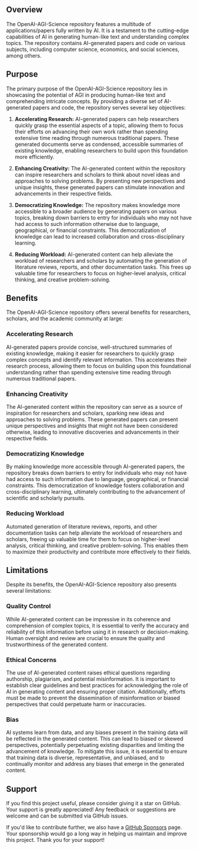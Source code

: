 ## Overview
The OpenAI-AGI-Science repository features a multitude of applications/papers fully written by AI. It is a testament to the cutting-edge capabilities of AI in generating human-like text and understanding complex topics. The repository contains AI-generated papers and code on various subjects, including computer science, economics, and social sciences, among others.

## Purpose

The primary purpose of the OpenAI-AGI-Science repository lies in showcasing the potential of AGI in producing human-like text and comprehending intricate concepts. By providing a diverse set of AI-generated papers and code, the repository serves several key objectives:

1. **Accelerating Research:** AI-generated papers can help researchers quickly grasp the essential aspects of a topic, allowing them to focus their efforts on advancing their own work rather than spending extensive time reading through numerous traditional papers. These generated documents serve as condensed, accessible summaries of existing knowledge, enabling researchers to build upon this foundation more efficiently.

2. **Enhancing Creativity:** The AI-generated content within the repository can inspire researchers and scholars to think about novel ideas and approaches to solving problems. By presenting new perspectives and unique insights, these generated papers can stimulate innovation and advancements in their respective fields.

3. **Democratizing Knowledge:** The repository makes knowledge more accessible to a broader audience by generating papers on various topics, breaking down barriers to entry for individuals who may not have had access to such information otherwise due to language, geographical, or financial constraints. This democratization of knowledge can lead to increased collaboration and cross-disciplinary learning.

4. **Reducing Workload:** AI-generated content can help alleviate the workload of researchers and scholars by automating the generation of literature reviews, reports, and other documentation tasks. This frees up valuable time for researchers to focus on higher-level analysis, critical thinking, and creative problem-solving.

## Benefits

The OpenAI-AGI-Science repository offers several benefits for researchers, scholars, and the academic community at large:

### Accelerating Research

AI-generated papers provide concise, well-structured summaries of existing knowledge, making it easier for researchers to quickly grasp complex concepts and identify relevant information. This accelerates their research process, allowing them to focus on building upon this foundational understanding rather than spending extensive time reading through numerous traditional papers.

### Enhancing Creativity

The AI-generated content within the repository can serve as a source of inspiration for researchers and scholars, sparking new ideas and approaches to solving problems. These generated papers can present unique perspectives and insights that might not have been considered otherwise, leading to innovative discoveries and advancements in their respective fields.

### Democratizing Knowledge

By making knowledge more accessible through AI-generated papers, the repository breaks down barriers to entry for individuals who may not have had access to such information due to language, geographical, or financial constraints. This democratization of knowledge fosters collaboration and cross-disciplinary learning, ultimately contributing to the advancement of scientific and scholarly pursuits.

### Reducing Workload

Automated generation of literature reviews, reports, and other documentation tasks can help alleviate the workload of researchers and scholars, freeing up valuable time for them to focus on higher-level analysis, critical thinking, and creative problem-solving. This enables them to maximize their productivity and contribute more effectively to their fields.

## Limitations

Despite its benefits, the OpenAI-AGI-Science repository also presents several limitations:

### Quality Control

While AI-generated content can be impressive in its coherence and comprehension of complex topics, it is essential to verify the accuracy and reliability of this information before using it in research or decision-making. Human oversight and review are crucial to ensure the quality and trustworthiness of the generated content.

### Ethical Concerns

The use of AI-generated content raises ethical questions regarding authorship, plagiarism, and potential misinformation. It is important to establish clear guidelines and best practices for acknowledging the role of AI in generating content and ensuring proper citation. Additionally, efforts must be made to prevent the dissemination of misinformation or biased perspectives that could perpetuate harm or inaccuracies.

### Bias

AI systems learn from data, and any biases present in the training data will be reflected in the generated content. This can lead to biased or skewed perspectives, potentially perpetuating existing disparities and limiting the advancement of knowledge. To mitigate this issue, it is essential to ensure that training data is diverse, representative, and unbiased, and to continually monitor and address any biases that emerge in the generated content.

## Support
If you find this project useful, please consider giving it a star on GitHub. Your support is greatly appreciated! Any feedback or suggestions are welcome and can be submitted via GitHub issues. 

If you'd like to contribute further, we also have a [GitHub Sponsors](https://github.com/sponsors/nanowell) page. Your sponsorship would go a long way in helping us maintain and improve this project. Thank you for your support!
